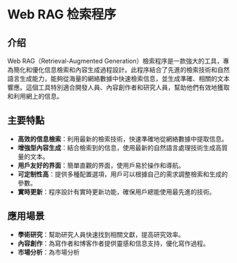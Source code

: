 # Web RAG 检索程序

## 介绍

Web RAG（Retrieval-Augmented Generation）檢索程序是一款強大的工具，專為簡化和優化信息檢索和內容生成過程設計。此程序結合了先進的檢索技術和自然語言生成能力，能夠從海量的網絡數據中快速檢索信息，並生成準確、相關的文本響應。這個工具特別適合開發人員、內容創作者和研究人員，幫助他們有效地獲取和利用網上的信息。

## 主要特點

- **高效的信息檢索**：利用最新的檢索技術，快速準確地從網絡數據中提取信息。
- **增強型內容生成**：結合檢索到的信息，使用最新的自然語言處理技術生成高質量的文本。
- **用戶友好的界面**：簡單直觀的界面，使用戶易於操作和導航。
- **可定制性高**：提供多種配置選項，用戶可以根據自己的需求調整檢索和生成的參數。
- **實時更新**：程序設計有實時更新功能，確保用戶總能使用最先進的技術。

## 應用場景

- **學術研究**：幫助研究人員快速找到相關文獻，提高研究效率。
- **內容創作**：為寫作者和博客作者提供靈感和信息支持，優化寫作過程。
- **市場分析**：為市場分析